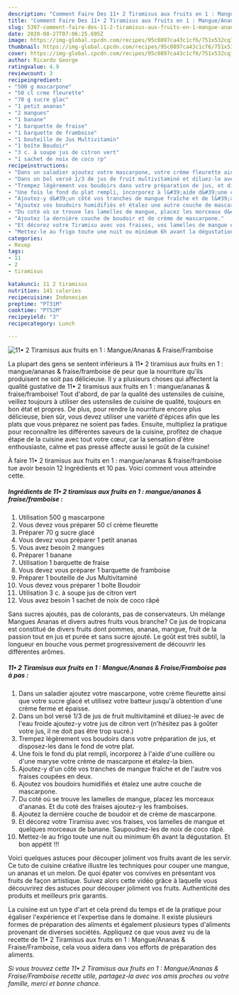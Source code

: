 ```yaml
---
description: "Comment Faire Des 11• 2 Tiramisus aux fruits en 1 : Mangue/Ananas &amp;amp; Fraise/Framboise"
title: "Comment Faire Des 11• 2 Tiramisus aux fruits en 1 : Mangue/Ananas &amp;amp; Fraise/Framboise"
slug: 5397-comment-faire-des-11-2-tiramisus-aux-fruits-en-1-mangue-ananas-and-amp-fraise-framboise
date: 2020-08-27T07:06:25.695Z
image: https://img-global.cpcdn.com/recipes/95c0897ca43c1cf6/751x532cq70/11•-2-tiramisus-aux-fruits-en-1-mangueananas-fraiseframboise-photo-principale-de-la-recette.jpg
thumbnail: https://img-global.cpcdn.com/recipes/95c0897ca43c1cf6/751x532cq70/11•-2-tiramisus-aux-fruits-en-1-mangueananas-fraiseframboise-photo-principale-de-la-recette.jpg
cover: https://img-global.cpcdn.com/recipes/95c0897ca43c1cf6/751x532cq70/11•-2-tiramisus-aux-fruits-en-1-mangueananas-fraiseframboise-photo-principale-de-la-recette.jpg
author: Ricardo George
ratingvalue: 4.9
reviewcount: 3
recipeingredient:
- "500 g mascarpone"
- "50 cl crme fleurette"
- "70 g sucre glac"
- "1 petit ananas"
- "2 mangues"
- "1 banane"
- "1 barquette de fraise"
- "1 barquette de framboise"
- "1 bouteille de Jus Multivitamin"
- "1 boîte Boudoir"
- "3 c. à soupe jus de citron vert"
- "1 sachet de noix de coco rp"
recipeinstructions:
- "Dans un saladier ajoutez votre mascarpone, votre crème fleurette ainsi que votre sucre glacé et utilisez votre batteur jusqu&#39;à obtention d&#39;une crème ferme et épaisse."
- "Dans un bol versé 1/3 de jus de fruit multivitaminé et diluez-le avec de l&#39;eau froide ajoutez-y votre jus de citron vert (n&#39;hésitez pas à goûter votre jus, il ne doit pas être trop sucré.)"
- "Trempez légèrement vos boudoirs dans votre préparation de jus, et disposez-les dans le fond de votre plat."
- "Une fois le fond du plat rempli, incorporez à l&#39;aide d&#39;une cuillère ou d&#39;une maryse votre crème de mascarpone et étalez-la bien."
- "Ajoutez-y d&#39;un côté vos tranches de mangue fraîche et de l&#39;autre vos fraises coupées en deux."
- "Ajoutez vos boudoirs humidifiés et étalez une autre couche de mascarpone."
- "Du coté où se trouve les lamelles de mangue, placez les morceaux d&#39;ananas. Et du coté des fraises ajoutez-y les framboises."
- "Ajoutez la dernière couche de boudoir et de crème de mascarpone."
- "Et décorez votre Tiramisu avec vos fraises, vos lamelles de mangue et quelques morceaux de banane. Saupoudrez-les de noix de coco râpé."
- "Mettez-le au frigo toute une nuit ou minimum 6h avant la dégustation. Et bon appétit !!!"
categories:
- Resep
tags:
- 11
- 2
- tiramisus

katakunci: 11 2 tiramisus 
nutrition: 141 calories
recipecuisine: Indonesian
preptime: "PT31M"
cooktime: "PT52M"
recipeyield: "3"
recipecategory: Lunch

---
```



![11• 2 Tiramisus aux fruits en 1 : Mangue/Ananas &amp; Fraise/Framboise](https://img-global.cpcdn.com/recipes/95c0897ca43c1cf6/751x532cq70/11•-2-tiramisus-aux-fruits-en-1-mangueananas-fraiseframboise-photo-principale-de-la-recette.jpg)

La plupart des gens se sentent inférieurs à 11• 2 tiramisus aux fruits en 1 : mangue/ananas &amp; fraise/framboise de peur que la nourriture qu'ils produisent ne soit pas délicieuse. Il y a plusieurs choses qui affectent la qualité gustative de 11• 2 tiramisus aux fruits en 1 : mangue/ananas &amp; fraise/framboise! Tout d'abord, de par la qualité des ustensiles de cuisine, veillez toujours à utiliser des ustensiles de cuisine de qualité, toujours en bon état et propres. De plus, pour rendre la nourriture encore plus délicieuse, bien sûr, vous devez utiliser une variété d'épices afin que les plats que vous préparez ne soient pas fades. Ensuite, multipliez la pratique pour reconnaître les différentes saveurs de la cuisine, profitez de chaque étape de la cuisine avec tout votre cœur, car la sensation d'être enthousiaste, calme et pas pressé affecte aussi le goût de la cuisine!

<!--inarticleads1-->

À faire 11• 2 tiramisus aux fruits en 1 : mangue/ananas &amp; fraise/framboise tue avoir besoin 12 Ingrédients et 10 pas. Voici comment vous atteindre cette.

##### Ingrédients de 11• 2 tiramisus aux fruits en 1 : mangue/ananas &amp; fraise/framboise :

1. Utilisation 500 g mascarpone
1. Vous devez vous préparer 50 cl crème fleurette
1. Préparer 70 g sucre glacé
1. Vous devez vous préparer 1 petit ananas
1. Vous avez besoin 2 mangues
1. Préparer 1 banane
1. Utilisation 1 barquette de fraise
1. Vous devez vous préparer 1 barquette de framboise
1. Préparer 1 bouteille de Jus Multivitaminé
1. Vous devez vous préparer 1 boîte Boudoir
1. Utilisation 3 c. à soupe jus de citron vert
1. Vous avez besoin 1 sachet de noix de coco râpé


Sans sucres ajoutés, pas de colorants, pas de conservateurs. Un mélange Mangues Ananas et divers autres fruits vous branche? Ce jus de tropicana est constitué de divers fruits dont pommes, ananas, mangue, fruit de la passion tout en jus et purée et sans sucre ajouté. Le goût est très subtil, la longueur en bouche vous permet progressivement de découvrir les différentes arômes. 

<!--inarticleads2-->

##### 11• 2 Tiramisus aux fruits en 1 : Mangue/Ananas &amp; Fraise/Framboise pas à pas :

1. Dans un saladier ajoutez votre mascarpone, votre crème fleurette ainsi que votre sucre glacé et utilisez votre batteur jusqu&#39;à obtention d&#39;une crème ferme et épaisse.
1. Dans un bol versé 1/3 de jus de fruit multivitaminé et diluez-le avec de l&#39;eau froide ajoutez-y votre jus de citron vert (n&#39;hésitez pas à goûter votre jus, il ne doit pas être trop sucré.)
1. Trempez légèrement vos boudoirs dans votre préparation de jus, et disposez-les dans le fond de votre plat.
1. Une fois le fond du plat rempli, incorporez à l&#39;aide d&#39;une cuillère ou d&#39;une maryse votre crème de mascarpone et étalez-la bien.
1. Ajoutez-y d&#39;un côté vos tranches de mangue fraîche et de l&#39;autre vos fraises coupées en deux.
1. Ajoutez vos boudoirs humidifiés et étalez une autre couche de mascarpone.
1. Du coté où se trouve les lamelles de mangue, placez les morceaux d&#39;ananas. Et du coté des fraises ajoutez-y les framboises.
1. Ajoutez la dernière couche de boudoir et de crème de mascarpone.
1. Et décorez votre Tiramisu avec vos fraises, vos lamelles de mangue et quelques morceaux de banane. Saupoudrez-les de noix de coco râpé.
1. Mettez-le au frigo toute une nuit ou minimum 6h avant la dégustation. Et bon appétit !!!


Voici quelques astuces pour découper joliment vos fruits avant de les servir. Ce tuto de cuisine créative illustre les techniques pour couper une mangue, un ananas et un melon. De quoi épater vos convives en présentant vos fruits de façon artistique. Suivez alors cette vidéo grâce à laquelle vous découvrirez des astuces pour découper joliment vos fruits. Authenticité des produits et meilleurs prix garantis. 

<!--inarticleads1-->

<p>
La cuisine est un type d'art et cela prend du temps et de la pratique pour égaliser l'expérience et l'expertise dans le domaine. Il existe plusieurs formes de préparation des aliments et également plusieurs types d'aliments provenant de diverses sociétés. Appliquez ce que vous avez vu de la recette de 11• 2 Tiramisus aux fruits en 1 : Mangue/Ananas &amp; Fraise/Framboise, cela vous aidera dans vos efforts de préparation des aliments.
</p>

<p>
<i>Si vous trouvez cette 11• 2 Tiramisus aux fruits en 1 : Mangue/Ananas &amp; Fraise/Framboise recette utile, partagez-la avec vos amis proches ou votre famille, merci et bonne chance.</i>
</p>
